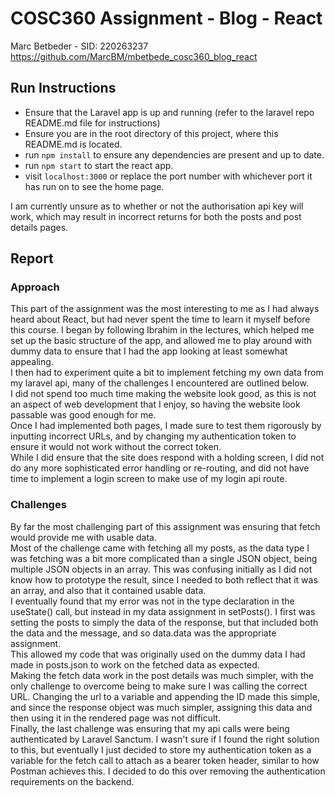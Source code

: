 # COSC360 Assignment - Blog - React

Marc Betbeder - SID: 220263237
https://github.com/MarcBM/mbetbede_cosc360_blog_react

## Run Instructions

- Ensure that the Laravel app is up and running (refer to the laravel repo README.md file for instructions)
- Ensure you are in the root directory of this project, where this README.md is located.
- run `npm install` to ensure any dependencies are present and up to date.
- run `npm start` to start the react app.
- visit `localhost:3000` or replace the port number with whichever port it has run on to see the home page.

I am currently unsure as to whether or not the authorisation api key will work, which may result in incorrect returns for both the posts and post details pages.

## Report

### Approach

This part of the assignment was the most interesting to me as I had always heard about React, but had never spent the time to learn it myself before this course. I began by following Ibrahim in the lectures, which helped me set up the basic structure of the app, and allowed me to play around with dummy data to ensure that I had the app looking at least somewhat appealing.\
I then had to experiment quite a bit to implement fetching my own data from my laravel api, many of the challenges I encountered are outlined below.\
I did not spend too much time making the website look good, as this is not an aspect of web development that I enjoy, so having the website look passable was good enough for me.\
Once I had implemented both pages, I made sure to test them rigorously by inputting incorrect URLs, and by changing my authentication token to ensure it would not work without the correct token.\
While I did ensure that the site does respond with a holding screen, I did not do any more sophisticated error handling or re-routing, and did not have time to implement a login screen to make use of my login api route.

### Challenges

By far the most challenging part of this assignment was ensuring that fetch would provide me with usable data.\
Most of the challenge came with fetching all my posts, as the data type I was fetching was a bit more complicated than a single JSON object, being multiple JSON objects in an array. This was confusing initially as I did not know how to prototype the result, since I needed to both reflect that it was an array, and also that it contained usable data.\
I eventually found that my error was not in the type declaration in the useState() call, but instead in my data assignment in setPosts(). I first was setting the posts to simply the data of the response, but that included both the data and the message, and so data.data was the appropriate assignment.\
This allowed my code that was originally used on the dummy data I had made in posts.json to work on the fetched data as expected.\
Making the fetch data work in the post details was much simpler, with the only challenge to overcome being to make sure I was calling the correct URL. Changing the url to a variable and appending the ID made this simple, and since the response object was much simpler, assigning this data and then using it in the rendered page was not difficult.\
Finally, the last challenge was ensuring that my api calls were being authenticated by Laravel Sanctum. I wasn't sure if I found the right solution to this, but eventually I just decided to store my authentication token as a variable for the fetch call to attach as a bearer token header, similar to how Postman achieves this. I decided to do this over removing the authentication requirements on the backend.
